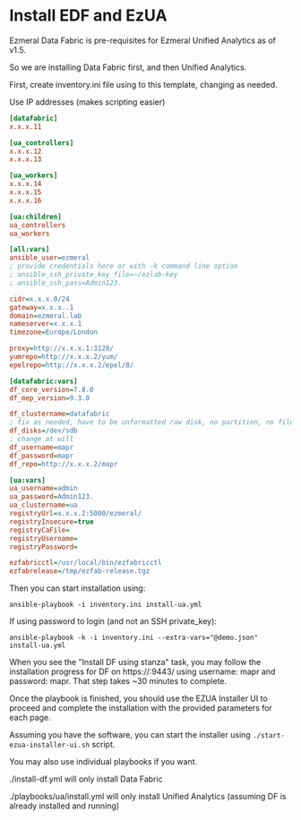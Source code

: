 # Install EDF and EzUA

Ezmeral Data Fabric is pre-requisites for Ezmeral Unified Analytics as of v1.5.

So we are installing Data Fabric first, and then Unified Analytics.

First, create inventory.ini file using to this template, changing as needed.

Use IP addresses (makes scripting easier)

```ini
[datafabric]
x.x.x.11

[ua_controllers]
x.x.x.12
x.x.x.13

[ua_workers]
x.x.x.14
x.x.x.15
x.x.x.16

[ua:children]
ua_controllers
ua_workers

[all:vars]
ansible_user=ezmeral
; provide credentials here or with -k command line option
; ansible_ssh_private_key_file=~/ezlab-key
; ansible_ssh_pass=Admin123.

cidr=x.x.x.0/24
gateway=x.x.x..1
domain=ezmeral.lab
nameserver=x.x.x.1
timezone=Europe/London

proxy=http://x.x.x.1:3128/
yumrepo=http://x.x.x.2/yum/
epelrepo=http://x.x.x.2/epel/8/

[datafabric:vars]
df_core_version=7.8.0
df_mep_version=9.3.0

df_clustername=datafabric
; fix as needed, have to be unformatted raw disk, no partition, no filesystem
df_disks=/dev/sdb
; change at will
df_username=mapr
df_password=mapr
df_repo=http://x.x.x.2/mapr

[ua:vars]
ua_username=admin
ua_password=Admin123.
ua_clustername=ua
registryUrl=x.x.x.2:5000/ezmeral/
registryInsecure=true
registryCaFile=
registryUsername=
registryPassword=

ezfabricctl=/usr/local/bin/ezfabricctl
ezfabrelease=/tmp/ezfab-release.tgz

```

Then you can start installation using:

`ansible-playbook -i inventory.ini install-ua.yml`

If using password to login (and not an SSH private_key):

`ansible-playbook -k -i inventory.ini --extra-vars="@demo.json" install-ua.yml`

When you see the "Install DF using stanza" task, you may follow the installation progress for DF on https://<datafabric node>:9443/ using username: mapr and password: mapr. That step takes ~30 minutes to complete.

Once the playbook is finished, you should use the EZUA Installer UI to proceed and complete the installation with the provided parameters for each page.

Assuming you have the software, you can start the installer using `./start-ezua-installer-ui.sh` script.

You may also use individual playbooks if you want. 

./install-df.yml will only install Data Fabric

./playbooks/ua/install.yml will only install Unified Analytics (assuming DF is already installed and running)
